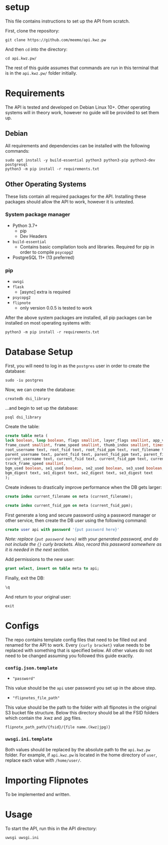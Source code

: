 # setup
This file contains instructions to set up the API from scratch.

First, clone the repository:

`git clone https://github.com/meemo/api.kwz.pw`

And then `cd` into the directory:

`cd api.kwz.pw/`

The rest of this guide assumes that commands are run in this terminal that is in the `api.kwz.pw/` folder initially.


# Requirements
The API is tested and developed on Debian Linux 10+. 
Other operating systems will in theory work, however no guide will be provided to set them up.

## Debian
All requirements and dependencies can be installed with the following commands:

```shell
sudo apt install -y build-essential python3 python3-pip python3-dev postgresql
python3 -m pip install -r requirements.txt
```

## Other Operating Systems
These lists contain all required packages for the API. Installing these packages should allow the API to work, however it is untested.

### System package manager
- Python 3.7+ 
    - pip 
    - Dev Headers
- `build-essential`
    - Contains basic compilation tools and libraries. Required for pip in order to compile `psycopg2`
- PostgreSQL 11+ (13 preferred)

### pip
- `uwsgi`
- `flask`
    - [async] extra is required
- `psycopg2`
- `flipnote` 
    - only version 0.0.5 is tested to work

After the above system packages are installed, all pip packages can be installed on most operating systems with:

```shell
python3 -m pip install -r requirements.txt
```


# Database Setup
First, you will need to log in as the `postgres` user in order to create the database:

```shell
sudo -iu postgres
```

Now, we can create the database:

```shell
createdb dsi_library
```

...and begin to set up the database:

```shell
psql dsi_library
```

Create the table:

```sql
create table meta (
lock boolean, loop boolean, flags smallint, layer_flags smallint, app_version smallint,
frame_count smallint, frame_speed smallint, thumb_index smallint, timestamp bigint,
root_username text, root_fsid text, root_fsid_ppm text, root_filename text,
parent_username text, parent_fsid text, parent_fsid_ppm text, parent_filename text,
current_username text, current_fsid text, current_fsid_ppm text, current_filename text,
track_frame_speed smallint,
bgm_used boolean, se1_used boolean, se2_used boolean, se3_used boolean,
bgm_digest text, se1_digest text, se2_digest text, se3_digest text
);
```

Create indexes to drastically improve performance when the DB gets larger:

```sql
create index current_filename on meta (current_filename);
```

```sql
create index current_fsid_ppm on meta (current_fsid_ppm);
```

First generate a long and secure password using a password manager or other service, then create the DB user using the following command:

```sql
create user api with password '{put password here}'
```

*Note: replace `{put password here}` with your generated password, and do not include the `{}` curly brackets. Also, record this password somewhere as it is needed in the next section.*

Add permissions to the new user:

```sql
grant select, insert on table meta to api;
```

Finally, exit the DB:

```sql
\q
```

And return to your original user:

```shell
exit
```


# Configs
The repo contains template config files that need to be filled out and renamed for the API to work.
Every `{curly bracket}` value needs to be replaced with something that is specified below.
All other values do not need to be changed assuming you followed this guide exactly.

### `config.json.template`

- `"password"`

This value should be the `api` user password you set up in the above step.

- `"flipnotes_file_path"`

This value should be the path to the folder with all flipnotes in the original S3 bucket file structure.
Below this directory should be all the FSID folders which contain the .kwz and .jpg files.

`flipnote_path_path/{fsid}/{file name.(kwz|jpg)}`

### `uwsgi.ini.template`

Both values should be replaced by the absolute path to the `api.kwz.pw` folder.
For example, if `api.kwz.pw` is located in the home directory of `user`, replace each value with `/home/user/`.


# Importing Flipnotes

To be implemented and written.


# Usage
To start the API, run this in the API directory:

```shell
uwsgi uwsgi.ini
```
